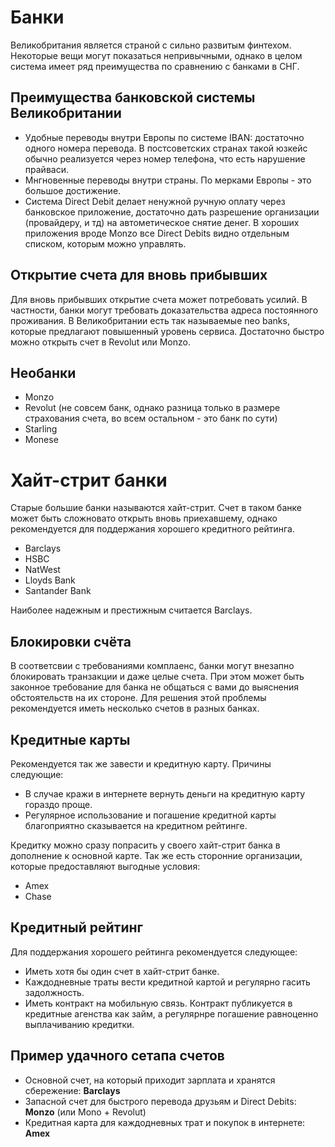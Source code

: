 # Банки

Великобритания является страной с сильно развитым финтехом.
Некоторые вещи могут показаться непривычными, однако в целом система имеет ряд преимущества по сравнению с банками в СНГ.

## Преимущества банковской системы Великобритании

- Удобные переводы внутри Европы по системе IBAN: достаточно одного номера перевода. В постсоветских странах такой юзкейс обычно реализуется через номер телефона, что есть нарушение прайваси.
- Мнгновенные переводы внутри страны. По мерками Европы - это большое достижение.
- Система Direct Debit делает ненужной ручную оплату через банковское приложение, достаточно дать разрешение организации (провайдеру, и тд) на автометическое снятие денег. В хороших приложения вроде Monzo все Direct Debits видно отдельным списком, которым можно управлять.

## Открытие счета для вновь прибывших

Для вновь прибывших открытие счета может потребовать усилий. В частности, банки могут требовать доказательства адреса постоянного проживания.
В Великобритании есть так называемые neo banks, которые предлагают повышенный уровень сервиса. Достаточно быстро можно открыть счет в Revolut или Monzo.

## Необанки

- Monzo
- Revolut (не совсем банк, однако разница только в размере страхования счета, во всем остальном - это банк по сути)
- Starling
- Monese

# Хайт-стрит банки

Старые большие банки называются хайт-стрит. Счет в таком банке может быть сложновато открыть вновь приехавшему, однако рекомендуется для поддержания хорошего кредитного рейтинга.

- Barclays
- HSBC
- NatWest
- Lloyds Bank 
- Santander Bank 

Наиболее надежным и престижным считается Barclays.

## Блокировки счёта

В соответсвии с требованиями комплаенс, банки могут внезапно блокировать транзакции и даже целые счета. При этом может быть законное требование для банка не общаться с вами до выяснения обстоятельств на их стороне. Для решения этой проблемы рекомендуется иметь несколько счетов в разных банках.

## Кредитные карты

Рекомендуется так же завести и кредитную карту. Причины следующие:

- В случае кражи в интернете вернуть деньги на кредитную карту гораздо проще.
- Регулярное использование и погашение кредитной карты благоприятно сказывается на кредитном рейтинге.

Кредитку можно сразу попрасить у своего хайт-стрит банка в дополнение к основной карте. Так же есть сторонние организации, которые предоставляют выгодные условия:

- Amex
- Chase

## Кредитный рейтинг

Для поддержания хорошего рейтинга рекомендуется следующее:

- Иметь хотя бы один счет в хайт-стрит банке.
- Каждодневные траты вести кредитной картой и регулярно гасить задолжность.
- Иметь контракт на мобильную связь. Контракт публикуется в кредитные агенства как займ, а регулярнре погашение равноценно выплачиванию кредитки.

## Пример удачного сетапа счетов

- Основной счет, на который приходит зарплата и хранятся сбережение: **Barclays**
- Запасной счет для быстрого перевода друзьям и Direct Debits: **Monzo** (или Mono + Revolut)
- Кредитная карта для каждодневных трат и покупок в интернете: **Amex**
